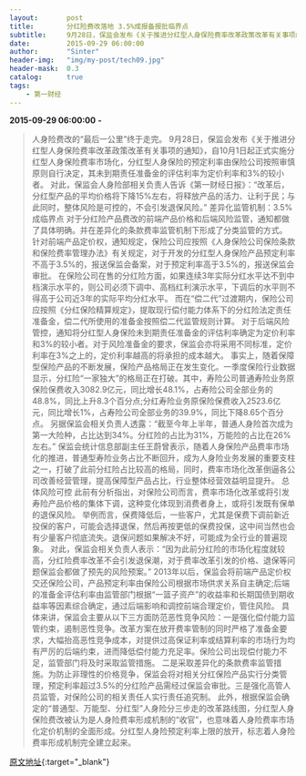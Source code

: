 ```yaml
---
layout:       post
title:        分红险费改落地 3.5%成报备报批临界点
subtitle:     9月28日，保监会发布《关于推进分红型人身保险费率改革政策改革有关事项的通知》，自10月1日起正式实施分红型人身保险费率市场化，分红型人身保险的预定利率由保险公司按照审慎原则自行决定，其未到期责任准备金的评估利率为定价利率和3%的较小者。
date:         2015-09-29 06:00:00
author:       "Sinter"
header-img:   "img/my-post/tech09.jpg"
header-mask:  0.3
catalog:      true
tags:
    - 第一财经
---
```


**2015-09-29 06:00:00**  **-**

> 人身险费改的“最后一公里”终于走完。
9月28日，保监会发布《关于推进分红型人身保险费率改革政策改革有关事项的通知》，自10月1日起正式实施分红型人身保险费率市场化，分红型人身保险的预定利率由保险公司按照审慎原则自行决定，其未到期责任准备金的评估利率为定价利率和3%的较小者。
对此，保监会人身险部相关负责人告诉《第一财经日报》：“改革后，分红型产品的平均价格将下降15%左右，将释放产品的活力、让利于民；与此同时，整体风险是可控的，不会引发退保风险。”
差异化监管机制：3.5%成临界点
对于分红险产品费改的前端产品价格和后端风险监管，通知都做了具体明确。并在差异化的条款费率监管机制下形成了分类监管的方式。
针对前端产品定价权，通知规定，保险公司应按照《人身保险公司保险条款和保险费率管理办法》有关规定，对于开发的分红型人身保险产品预定利率不高于3.5%的，报送保监会备案，对于预定利率高于3.5%的，报送保监会审批。
在保险公司在售的分红险方面，如果连续3年实际分红水平达不到中档演示水平的，则公司必须下调中、高档红利演示水平，下调后的水平则不得高于公司近3年的实际平均分红水平。
而在“偿二代”过渡期内，保险公司应按照《分红保险精算规定》，提取现行偿付能力体系下的分红险法定责任准备金，偿二代所使用的准备金按照偿二代监管规则计算。
对于后端风险管控，通知将分红型人身保险未到期责任准备金的评估利率确定为定价利率和3%的较小者。对于风险准备金的要求，保监会亦将采用不同标准，定价利率在3%之上的，定价利率越高的将承担的成本越大。
事实上，随着保障型保险产品的不断发展，保险产品格局正在发生变化。一季度保险行业数据显示，分红险“一家独大”的格局正在打破。其中，寿险公司普通寿险业务原保险保费收入3082.9亿元，同比增长48.1%，占寿险公司全部业务的48.8%，同比上升8.3个百分点;分红寿险业务原保险保费收入2523.6亿元，同比增长1%，占寿险公司全部业务的39.9%，同比下降8.65个百分点。
另据保监会相关负责人透露：“截至今年上半年，普通人身险首次成为第一大险种，占比达到34%。分红险的占比为31%，万能险的占比在26%左右。”
保监会统计信息部副主任王蔚曾表示，随着人身保险产品费率市场化的推进，普通型寿险业务占比不断回升，成为人身险业务发展的重要支柱之一，打破了此前分红险占比较高的格局，同时，费率市场化改革倒逼各公司改善经营管理，提高保障型产品占比，行业整体经营效益明显提升。
总体风险可控
此前有分析指出，对保险公司而言，费率市场化改革或将引发寿险产品价格的集体下调，这种变化体现到消费者身上，或将引发既有保单的退保风险。
举例而言，保费降低后，一些客户，尤其是保费下调前新近投保的客户，可能会选择退保，然后再按更低的保费投保，这中间当然也会有少量客户彻底流失。退保问题如果解决不好，可能成为全行业的普遍现象。
对此，保监会相关负责人表示：“因为此前分红险的市场化程度就较高，分红险费率改革不会引发退保潮，对于费率改革引发的价格、退保等问题保监会都做了预先的风险预案。”
2013年以后，保监会将前端产品定价权交还保险公司，产品预定利率由保险公司根据市场供求关系自主确定;后端的准备金评估利率由监管部门根据“一篮子资产”的收益率和长期国债到期收益率等因素综合确定，通过后端影响和调控前端合理定价，管住风险。
具体来讲，保监会主要从以下三方面防范恶性竞争风险：一是强化偿付能力监管约束，遏制恶性竞争。改革方案在放开费率管制的同时严格了准备金要求，大幅抬高恶性竞争成本，对提供过高保证利率或结算利率的市场行为均有严厉的后端约束，进而降低偿付能力充足率。保险公司出现偿付能力不足，监管部门将及时采取监管措施。
二是采取差异化的条款费率监管措施。为防止非理性的价格竞争，保监会将对相关分红保险产品实行分类管理，预定利率超过3.5%的分红险产品需经过保监会审批。三是强化高管人员监管，对保险公司的相关责任人实行责任追究制。
此外，根据保监会确定的“普通型、万能型、分红型”人身险分三步走的改革路线图，分红型人身保险费改被认为是人身险费率形成机制的“收官”，也意味着人身险费率市场化定价机制的全面形成。分红型人身险预定利率上限的放开，标志着人身险费率形成机制完全建立起来。


[原文地址](http://www.yicai.com/news/4692509.html){:target="_blank"}


